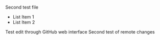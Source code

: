 Second test file
* List Item 1
* List Item 2

Test edit through GitHub web interface
Second test of remote changes
